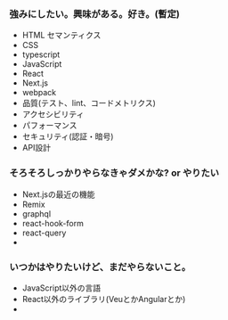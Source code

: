 ### 強みにしたい。興味がある。好き。(暫定)
* HTML セマンティクス
* CSS
* typescript
* JavaScript
* React
* Next.js
* webpack
* 品質(テスト、lint、コードメトリクス)
* アクセシビリティ
* パフォーマンス
* セキュリティ(認証・暗号)
* API設計

### そろそろしっかりやらなきゃダメかな? or やりたい
* Next.jsの最近の機能
* Remix
* graphql
* react-hook-form
* react-query
*

### いつかはやりたいけど、まだやらないこと。
* JavaScript以外の言語
* React以外のライブラリ(VeuとかAngularとか)
* 